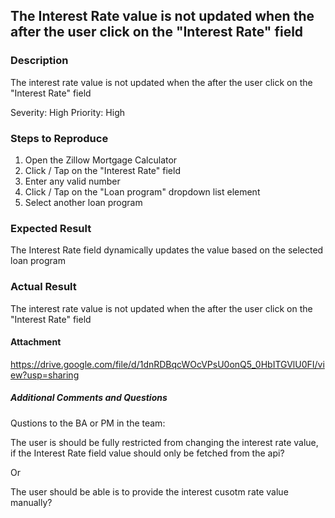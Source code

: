 
## The Interest Rate value is not updated when the after the user click on the "Interest Rate" field

### Description
The interest rate value is not updated when the after the user click on the "Interest Rate" field

Severity: High
Priority: High

### Steps to Reproduce
1. Open the Zillow Mortgage Calculator
2. Click / Tap on the "Interest Rate" field
3. Enter any valid number
3. Click / Tap on the "Loan program" dropdown list element
4. Select another loan program


### Expected Result
The Interest Rate field dynamically updates the value based on the selected loan program

### Actual Result
The interest rate value is not updated when the after the user click on the "Interest Rate" field

#### Attachment
https://drive.google.com/file/d/1dnRDBqcWOcVPsU0onQ5_0HbITGVlU0FI/view?usp=sharing

##### Additional Comments and Questions

Qustions to the BA or PM in the team:

The user is should be fully restricted from changing the interest rate value, if the Interest Rate field value should only be fetched from the api?

Or 

The user should be able is to provide the interest cusotm rate value manually?

